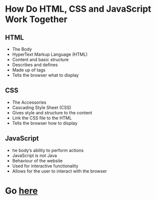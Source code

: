 # How Do HTML, CSS and JavaScript Work Together

## HTML
- The Body
- HyperText Markup Language (HTML)
- Content and basic structure
- Describes and defines
- Made up of tags
- Tells the browser what to display

## CSS
- The Accessories
- Cascading Style Sheet (CSS)
- Gives style and structure to the content
- Link the CSS file to the HTML
- Tells the browser how to display

## JavaScript
- he body’s ability to perform actions
- JavaScript is not Java
- Behaviour of the website
- Used for interactive functionality
- Allows for the user to interact with the browser

# Go [here](https://raya33.github.io/102r/)
